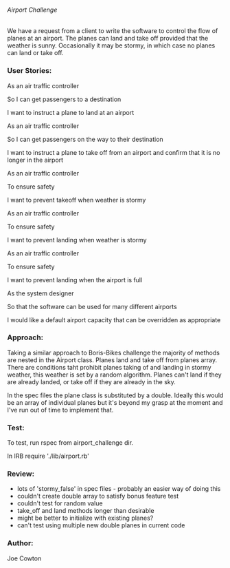 ###### Airport Challenge

We have a request from a client to write the software to control the flow of planes at an airport. The planes can land and take off provided that the weather is sunny. Occasionally it may be stormy, in which case no planes can land or take off.

### User Stories:

As an air traffic controller

So I can get passengers to a destination

I want to instruct a plane to land at an airport

As an air traffic controller

So I can get passengers on the way to their destination

I want to instruct a plane to take off from an airport and confirm that it is no longer in the airport

As an air traffic controller

To ensure safety

I want to prevent takeoff when weather is stormy

As an air traffic controller

To ensure safety

I want to prevent landing when weather is stormy

As an air traffic controller

To ensure safety

I want to prevent landing when the airport is full

As the system designer

So that the software can be used for many different airports

I would like a default airport capacity that can be overridden as appropriate

### Approach:

Taking a similar approach to Boris-Bikes challenge the majority of methods are nested in the Airport class. Planes land and take off from planes array. There are conditions taht prohibit planes taking of and landing in stormy weather, this weather is set by a random algorithm. Planes can't land if they are already landed, or take off if they are already in the sky.

In the spec files the plane class is substituted by a double. Ideally this would be an array of individual planes but it's beyond my grasp at the moment and I've run out of time to implement that.

### Test:

To test, run rspec from airport_challenge dir.

In IRB require './lib/airport.rb'

### Review:
* lots of 'stormy_false' in spec files - probably an easier way of doing this
* couldn't create double array to satisfy bonus feature test
* couldn't test for random value
* take_off and land methods longer than desirable
* might be better to initialize with existing planes?
* can't test using multiple new double planes in current code

### Author:
Joe Cowton

